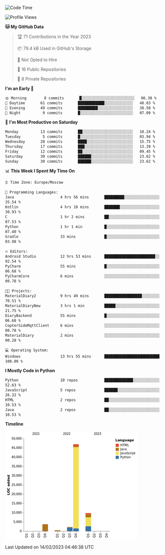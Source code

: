 <!--START_SECTION:waka-->
![Code Time](http://img.shields.io/badge/Code%20Time-28%20hrs%2048%20mins-blue)

![Profile Views](http://img.shields.io/badge/Profile%20Views-3-blue)

**🐱 My GitHub Data** 

> 🏆 71 Contributions in the Year 2023
 > 
> 📦 79.4 kB Used in GitHub's Storage 
 > 
> 🚫 Not Opted to Hire
 > 
> 📜 16 Public Repositories 
 > 
> 🔑 8 Private Repositories  
 > 
**I'm an Early 🐤** 

```text
🌞 Morning        8 commits       █░░░░░░░░░░░░░░░░░░░░░░░░   06.30 % 
🌆 Daytime       61 commits       ████████████░░░░░░░░░░░░░   48.03 % 
🌃 Evening       49 commits       █████████░░░░░░░░░░░░░░░░   38.58 % 
🌙 Night          9 commits       █░░░░░░░░░░░░░░░░░░░░░░░░   07.09 % 

```
📅 **I'm Most Productive on Saturday** 

```text
Monday          13 commits       ██░░░░░░░░░░░░░░░░░░░░░░░   10.24 % 
Tuesday          5 commits       █░░░░░░░░░░░░░░░░░░░░░░░░   03.94 % 
Wednesday       20 commits       ████░░░░░░░░░░░░░░░░░░░░░   15.75 % 
Thursday        17 commits       ███░░░░░░░░░░░░░░░░░░░░░░   13.39 % 
Friday          12 commits       ██░░░░░░░░░░░░░░░░░░░░░░░   09.45 % 
Saturday        30 commits       ██████░░░░░░░░░░░░░░░░░░░   23.62 % 
Sunday          30 commits       ██████░░░░░░░░░░░░░░░░░░░   23.62 % 

```


📊 **This Week I Spent My Time On** 

```text
⌚︎ Time Zone: Europe/Moscow

💬 Programming Languages: 
Java                     4 hrs 56 mins       █████████░░░░░░░░░░░░░░░░   35.54 % 
Kotlin                   4 hrs 18 mins       ███████░░░░░░░░░░░░░░░░░░   30.93 % 
C                        1 hr 2 mins         ██░░░░░░░░░░░░░░░░░░░░░░░   07.53 % 
Python                   1 hr 1 min          █░░░░░░░░░░░░░░░░░░░░░░░░   07.40 % 
Gradle                   33 mins             █░░░░░░░░░░░░░░░░░░░░░░░░   03.98 % 

🔥 Editors: 
Android Studio           12 hrs 53 mins      ███████████████████████░░   92.54 % 
PyCharm                  55 mins             █░░░░░░░░░░░░░░░░░░░░░░░░   06.68 % 
PyCharmCore              6 mins              ░░░░░░░░░░░░░░░░░░░░░░░░░   00.78 % 

🐱‍💻 Projects: 
MaterialDiary2           9 hrs 49 mins       █████████████████░░░░░░░░   70.51 % 
MaterialDiaryNew         3 hrs 1 min         █████░░░░░░░░░░░░░░░░░░░░   21.75 % 
DiaryBackend             55 mins             █░░░░░░░░░░░░░░░░░░░░░░░░   06.68 % 
CopterSideMqttClient     6 mins              ░░░░░░░░░░░░░░░░░░░░░░░░░   00.78 % 
MaterialDiary            2 mins              ░░░░░░░░░░░░░░░░░░░░░░░░░   00.28 % 

💻 Operating System: 
Windows                  13 hrs 55 mins      █████████████████████████   100.00 % 

```

**I Mostly Code in Python** 

```text
Python                   10 repos            █████████████░░░░░░░░░░░░   52.63 % 
JavaScript               5 repos             ██████░░░░░░░░░░░░░░░░░░░   26.32 % 
HTML                     2 repos             ██░░░░░░░░░░░░░░░░░░░░░░░   10.53 % 
Java                     2 repos             ██░░░░░░░░░░░░░░░░░░░░░░░   10.53 % 

```


**Timeline**

![Chart not found](https://raw.githubusercontent.com/Adlemex/Adlemex/main/charts/bar_graph.png) 


 Last Updated on 14/02/2023 04:46:38 UTC
<!--END_SECTION:waka-->
